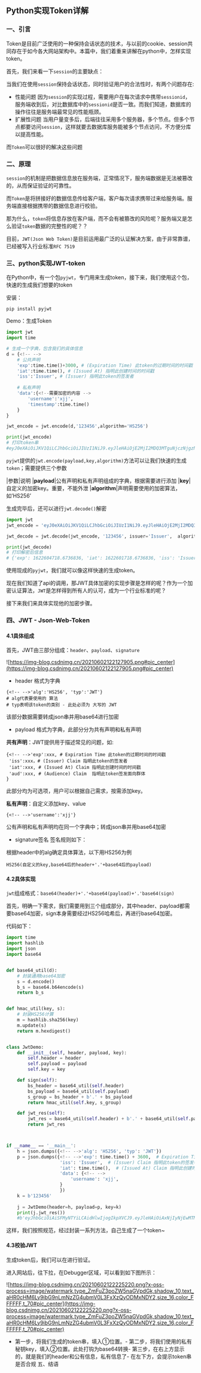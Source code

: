 
## Python实现Token详解

### 一、引言

>  
 Token是目前广泛使用的一种保持会话状态的技术，与以前的cookie、session共同存在于如今各大网站架构中。本篇中，我们着重来讲解在python中，怎样实现token。 


首先，我们来看一下`session`的主要缺点：

当我们在使用`session`保持会话状态，同时验证用户的合法性时，有两个问题存在:
- 性能问题
因为`session`的实现过程，需要用户在每次请求中携带`sessionid`，服务端收到后，对比数据库中的`sessionid`是否一致。而我们知道，数据库的操作往往是服务端最常见的性能瓶颈。
- 扩展性问题
当用户量变多后，后端往往采用多个服务器，多个节点。但多个节点都要访问`session`，这样就要去数据库服务能被多个节点访问，不方便分库以提高性能。

而`Token`可以很好的解决这些问题

### 二、原理

`session`的机制是把数据信息放在服务端，正常情况下，服务端数据是无法被篡改的，从而保证验证的可靠性。

而`Token`是将拼接好的数据信息传给客户端，客户每次请求携带过来给服务端。服务端直接根据携带的数据信息进行校验。

那为什么，`token`将信息存放在客户端，而不会有被篡改的风险呢？服务端又是怎么验证`token`数据的完整性的呢？？

目前，`JWT(Json Web Token)`是目前运用最广泛的认证解决方案，由于非常靠谱，已经被写入行业标准`RFC 7519`

### 三、python实现JWT-token

在Python中，有一个包`pyjwt`，专门用来生成token，接下来，我们使用这个包，快速的生成我们想要的token

安装：

```
pip install pyjwt

```

Demo：生成Token

```python
import jwt
import time

# 生成一个字典，包含我们的具体信息
d = {<!-- -->
    # 公共声明
    'exp':time.time()+3000, # (Expiration Time) 此token的过期时间的时间戳
    'iat':time.time(), # (Issued At) 指明此创建时间的时间戳
    'iss':'Issuer', # (Issuer) 指明此token的签发者
    
    # 私有声明
    'data':{<!--需要加密的内容 -->
        'username':'xjj',
        'timestamp':time.time()
    }
}

jwt_encode = jwt.encode(d,'123456',algorithm='HS256')

print(jwt_encode)
# 打印token串
#eyJ0eXAiOiJKV1QiLCJhbGciOiJIUzI1NiJ9.eyJleHAiOjE2MjI2MDQ3MTguNjczNjgzNiwiaWF0IjoxNjIyNjAxNzE4LjY3MzY4MzYsImlzcyI6Iklzc3VlciIsImRhdGEiOnsidXNlcm5hbWUiOiJ4amoiLCJ0aW1lc3RhbXAiOjE2MjI2MDE3MTguNjczNjgzNn19.ASgB9-1U9ADhv6AmBH7p8leEtWMTMhaDQJSaZ9z9kZg

```

`pyjwt`提供的`jwt.encode(payload,key,algorithm)`方法可以让我们快速的生成`token`；需要提供三个参数

|参数|说明
|**payload**|公有声明和私有声明组成的字典，根据需要进行添加
|**key**|自定义的加密key。重要，不能外泄
|**algorithm**|声明需要使用的加密算法，如’HS256’

生成完毕后，还可以进行`jwt.decode()`解密

```python
import jwt
jwt_encode = 'eyJ0eXAiOiJKV1QiLCJhbGciOiJIUzI1NiJ9.eyJleHAiOjE2MjI2MDQ3MTguNjczNjgzNiwiaWF0IjoxNjIyNjAxNzE4LjY3MzY4MzYsImlzcyI6Iklzc3VlciIsImRhdGEiOnsidXNlcm5hbWUiOiJ4amoiLCJ0aW1lc3RhbXAiOjE2MjI2MDE3MTguNjczNjgzNn19.ASgB9-1U9ADhv6AmBH7p8leEtWMTMhaDQJSaZ9z9kZg'

jwt_decode = jwt.decode(jwt_encode, '123456', issuer='Issuer',  algorithms=['HS256'])

print(jwt_decode)
# 打印解密后信息
# {'exp': 1622604718.6736836, 'iat': 1622601718.6736836, 'iss': 'Issuer', 'data': {'username': 'xjj', 'timestamp': 1622601718.6736836}}

```

使用现成的`pyjwt`，我们就可以像这样快速的生成token。

现在我们知道了api的调用，那JWT具体加密的实现步骤是怎样的呢？作为一个加密认证算法，`JWT`是怎样得到所有人的认可，成为一个行业标准的呢？

接下来我们来具体实现他的加密步骤。

### 四、JWT - Json-Web-Token

#### 4.1具体组成

首先，JWT由三部分组成：`header`、`payload`、`signature`

![https://img-blog.csdnimg.cn/20210602122127905.png#pic_center](https://img-blog.csdnimg.cn/20210602122127905.png#pic_center)
- header
格式为字典

```
{<!-- -->'alg':'HS256', 'typ':'JWT'}
# alg代表要使用的 算法
# typ表明该token的类别 - 此处必须为 大写的 JWT

```

该部分数据需要转成json串并用base64进行加密
- payload
格式为字典，此部分分为共有声明和私有声明

**共有声明**：JWT提供用于描述常见的问题，如:

```
{<!-- -->'exp':xxx, # Expiration Time 此token的过期时间的时间戳
 'iss':xxx，# (Issuer) Claim 指明此token的签发者
 'iat':xxx, # (Issued At) Claim 指明此创建时间的时间戳
 'aud':xxx, # (Audience) Claim	指明此token签发面向群体
}

```

此部分均为可选项，用户可以根据自己需求，按需添加key。

**私有声明**：自定义添加key、value

```
{<!-- -->'username':'xjj'}

```

公有声明和私有声明均在同一个字典中；转成json串并用base64加密
- signature签名
签名规则如下：

根据header中的alg确定具体算法，以下用HS256为例

```
HS256(自定义的key,base64后的header+'.'+base64后的payload)

```

#### 4.2具体实现

`jwt`组成格式：`base64(header)+'.'+base64(payload)+'.'base64(sign)`

首先，明确一下需求，我们需要用到三个组成部分，其中header、payload都需要base64加密，sign本身需要经过HS256哈希后，再进行base64加密。

代码如下：

```python
import time
import hashlib
import json
import base64


def base64_util(d):
    # 封装通用base64加密
    s = d.encode()
    b_s = base64.b64encode(s)
    return b_s


def hmac_util(key, s):
    # 封装HS256计算
    m = hashlib.sha256(key)
    m.update(s)
    return m.hexdigest()


class JwtDemo:
    def __init__(self, header, payload, key):
        self.header = header
        self.payload = payload
        self.key = key

    def sign(self):
        bs_header = base64_util(self.header)
        bs_payload = base64_util(self.payload)
        s_group = bs_header + b'.' + bs_payload
        return hmac_util(self.key, s_group)

    def jwt_res(self):
        jwt_res = base64_util(self.header) + b'.' + base64_util(self.payload) + b'.' + base64_util(self.sign())
        return jwt_res



if __name__ == '__main__':
    h = json.dumps({<!-- -->'alg': 'HS256', 'typ': 'JWT'})
    p = json.dumps({<!-- -->'exp': time.time() + 3600,  # Expiration Time 此token的过期时间的时间戳
                    'iss': 'Issuer',  # (Issuer) Claim 指明此token的签发者
                    'iat': time.time(),  # (Issued At) Claim 指明此创建时间的时间戳
                    'data': {<!-- -->
                        'username': 'xjj',
                    }
                    })
    k = b'123456'
    
    j = JwtDemo(header=h, payload=p, key=k)
    print(j.jwt_res())
    #b'eyJhbGciOiAiSFMyNTYiLCAidHlwIjogIkpXVCJ9.eyJleHAiOiAxNjIyNjEwMTM4LjU3MTk5MDUsICJpc3MiOiAiSXNzdWVyIiwgImlhdCI6IDE2MjI2MDY1MzguNTcxOTkwNSwgImRhdGEiOiB7InVzZXJuYW1lIjogInhqaiJ9fQ==.NmFjMzMxNmZlNzdhMDBmZTQxMWFjODQxOGVkNDViNzBlZWVmZGJjNDUyMmY3MjkyN2EwMTdlNTEwNTZjYTU4ZQ=='

```

这样，我们按照规范，经过封装一系列方法，自己生成了一个token~

#### 4.3校验JWT

生成token后，我们可以在进行验证。

进入网站后，往下拉，在Debugger区域，可以看到如下图所示：

![https://img-blog.csdnimg.cn/20210602122225220.png?x-oss-process=image/watermark,type_ZmFuZ3poZW5naGVpdGk,shadow_10,text_aHR0cHM6Ly9ibG9nLmNzZG4ubmV0L3FxXzQyODMxNDY2,size_16,color_FFFFFF,t_70#pic_center](https://img-blog.csdnimg.cn/20210602122225220.png?x-oss-process=image/watermark,type_ZmFuZ3poZW5naGVpdGk,shadow_10,text_aHR0cHM6Ly9ibG9nLmNzZG4ubmV0L3FxXzQyODMxNDY2,size_16,color_FFFFFF,t_70#pic_center)
- 第一步，将我们生成的token串，填入①位置。- 第二步，将我们使用的私有秘钥key，填入②位置。此处打钩为base64转换- 第三步，在右上方显示的，就是我们的header和公有信息，私有信息了- 在左下方，会提示token串是否合规
五、结语


